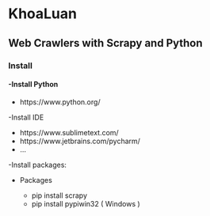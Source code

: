 # KhoaLuan
## Web Crawlers with Scrapy and Python

### **Install**
#### **-Install Python**
  <ul>
  <li>https://www.python.org/</li>
  </ul>
-Install IDE
  <ul>
  <li>https://www.sublimetext.com/</li>
  <li>https://www.jetbrains.com/pycharm/</li>
  <li>...</li>
  </ul>
-Install packages:
  <ul>
  <li>Packages</li>
    <ul>
    <li>pip install scrapy</li>
    <li>pip install pypiwin32 ( Windows ) </li>
    </ul>
  </ul>
 
